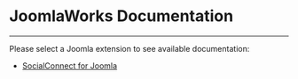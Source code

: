 # JoomlaWorks Documentation
---

Please select a Joomla extension to see available documentation:

* [SocialConnect for Joomla](pages/socialconnect.md)
